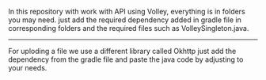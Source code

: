 In this repository with work with API using Volley, everything is in folders you may need. just add the required dependency added in gradle file in 
corresponding folders and the required files such as VolleySingleton.java.

-------------------------------------------------

For uploding a file we use a different library called Okhttp just add the dependency from the gradle file and paste the java code by adjusting to your needs.
